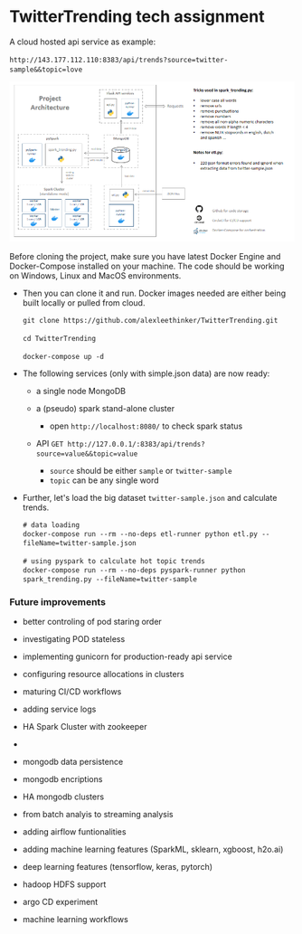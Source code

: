 # TwitterTrending tech assignment

A cloud hosted api service as example: 

`http://143.177.112.110:8383/api/trends?source=twitter-sample&&topic=love`


![Alt text](architecture.png?raw=true "architecture")


Before cloning the project, make sure you have latest Docker Engine and Docker-Compose installed on your machine. The code should be working on Windows, Linux and MacOS environments.

- Then you can clone it and run. Docker images needed are either being built locally or pulled from cloud.
    ```
    git clone https://github.com/alexleethinker/TwitterTrending.git

    cd TwitterTrending

    docker-compose up -d
    ```



- The following services (only with simple.json data) are now ready:
    - a single node MongoDB

    - a (pseudo) spark stand-alone cluster
        - open `http://localhost:8080/` to check spark status

    - API `GET http://127.0.0.1/:8383/api/trends?source=value&&topic=value`
        - ```source``` should be either ```sample``` or ```twitter-sample```
        - ```topic``` can be any single word
   


- Further, let's load the big dataset ```twitter-sample.json``` and calculate trends.
    ```
    # data loading 
    docker-compose run --rm --no-deps etl-runner python etl.py --fileName=twitter-sample.json

    # using pyspark to calculate hot topic trends
    docker-compose run --rm --no-deps pyspark-runner python spark_trending.py --fileName=twitter-sample
    ```




### Future improvements

- better controling of pod staring order
- investigating POD stateless
- implementing gunicorn for production-ready api service
- configuring resource allocations in clusters
- maturing CI/CD workflows
- adding service logs
- HA Spark Cluster with zookeeper
- 
- mongodb data persistence
- mongodb encriptions
- HA mongodb clusters

- from batch analyis to streaming analysis

- adding airflow funtionalities
- adding machine learning features (SparkML, sklearn, xgboost, h2o.ai)
- deep learning features (tensorflow, keras, pytorch)
- hadoop HDFS support
- argo CD experiment
- machine learning workflows




